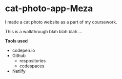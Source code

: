# cat-photo-app-Meza
I made a cat photo website as a part of my coursework.

This is a walkthrough blah blah blah....

**Tools used**
* codepen.io
* Github
    * respositories
    * codespaces
* Netlify
